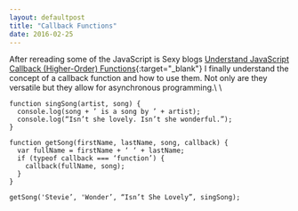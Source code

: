 ```yaml
---
layout: defaultpost
title: "Callback Functions"
date: 2016-02-25
---
```


After rereading some of the JavaScript is Sexy blogs [Understand JavaScript Callback (Higher-Order) Functions](http://javascriptissexy.com/understand-javascript-callback-functions-and-use-them/){:target="_blank"} I finally understand the concept of a callback function and how to use them. Not only are they versatile but they allow for asynchronous programming.\\
\\
```
function singSong(artist, song) {
  console.log(song + ’ is a song by ’ + artist);
  console.log(“Isn’t she lovely. Isn’t she wonderful.”);
}

function getSong(firstName, lastName, song, callback) {
  var fullName = firstName + ‘ ‘ + lastName;
  if (typeof callback === ‘function’) {
    callback(fullName, song);
  }
}

getSong('Stevie’, 'Wonder’, “Isn’t She Lovely”, singSong);
```